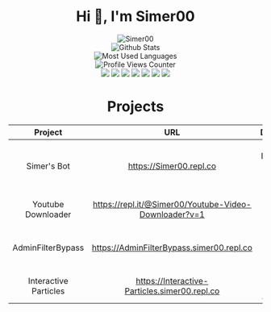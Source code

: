 <div align="center">
  <h1>Hi 👋, I'm Simer00</h1>  
   <img src="https://github-readme-stats.vercel.app/api?username=Simer00&show_icons=true&locale=en&theme=dark&hide_border=true&cache_seconds=1800&icon_color=00ffff&text_color=61dafb&title_color=00ffff" alt="Simer00" />
  <br>
  <img src="https://github-readme-streak-stats.herokuapp.com/?user=Simer00&theme=dark&hide_border=true" alt="Github Stats" />
  <br>
  <img src="https://github-readme-stats.vercel.app/api/top-langs?username=Simer00&hide=css&layout=compact&theme=dark&hide_border=true&cache_seconds=1800" alt="Most Used Languages" />
  <br>
  <img src="https://komarev.com/ghpvc/?username=Simer00&label=Profile%20views&color=0e75b6&style=flat-square" alt="Profile Views Counter" />
  <br>
  <a><img src="https://img.shields.io/badge/-Nodejs-43853?logo=Node.js&logoColor=white"></a>
  <img src="https://img.shields.io/badge/-NPM-CB3837?logo=npm&logoColor=white">
  <img src="https://img.shields.io/badge/-HTML5-E34F26?logo=html5&logoColor=white">
  <img src="https://img.shields.io/badge/-MongoDB-13aa52?logo=mongodb&logoColor=white">
  <img src="https://img.shields.io/badge/-Heroku-430098?logo=heroku&logoColor=white">
  <img src="https://img.shields.io/badge/-Github_Actions-2088FF?logo=github-actions&logoColor=white">
  <img src="https://img.shields.io/badge/-repl.it-56676e?logo=repl.it&logoColor=white"></a>
 
  <h1>Projects</h1> 
  
  | Project           | URL                        | Description                                         |
  |:-----------------:|:--------------------------:|:---------------------------------------------------:|
  | Simer's Bot       |https://Simer00.repl.co     | Personal Discord Bot with Browser Games             |
  | Youtube Downloader|https://repl.it/@Simer00/Youtube-Video-Downloader?v=1 | Simple. Aesthetic. Useful.|
  | AdminFilterBypass |https://AdminFilterBypass.simer00.repl.co | Bypass Your Internet Filter |
  | Interactive Particles | https://Interactive-Particles.simer00.repl.co | ThreeJS Based Text Animations | 
</div> 

